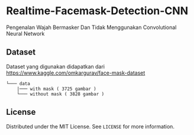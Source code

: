 # Realtime-Facemask-Detection-CNN

Pengenalan Wajah Bermasker Dan Tidak Menggunakan Convolutional Neural Network

## Dataset

Dataset yang digunakan didapatkan dari https://www.kaggle.com/omkargurav/face-mask-dataset

```
└─── data
    |─── with mask ( 3725 gambar )
    └─── without mask ( 3828 gambar )
```

## License

Distributed under the MIT License. See `LICENSE` for more information.
